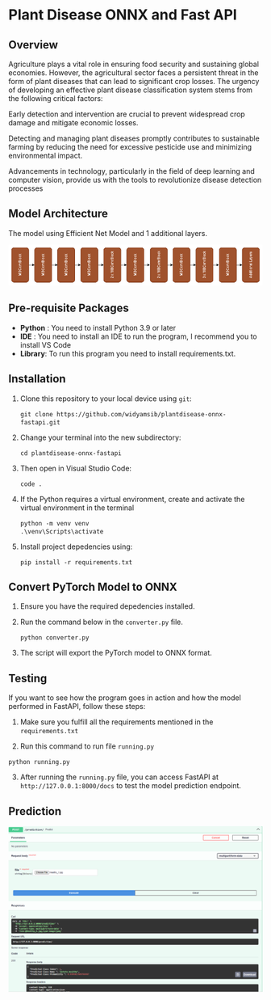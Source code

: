 # Plant Disease ONNX and Fast API
## Overview

Agriculture plays a vital role in ensuring food security and sustaining global economies. However, the agricultural sector faces a persistent threat in the form of plant diseases that can lead to significant crop losses. The urgency of developing an effective plant disease classification system stems from the following critical factors:

Early detection and intervention are crucial to prevent widespread crop damage and mitigate economic losses.

Detecting and managing plant diseases promptly contributes to sustainable farming by reducing the need for excessive pesticide use and minimizing environmental impact.

Advancements in technology, particularly in the field of deep learning and computer vision, provide us with the tools to revolutionize disease detection processes

## Model Architecture

The model using Efficient Net Model and 1 additional layers.

![Output](assets/EfficientNetDiagram.png)

## Pre-requisite Packages

- **Python** : You need to install Python 3.9 or later
- **IDE**    : You need to install an IDE to run the program, I recommend you to install VS Code
- **Library**: To run this program you need to install requirements.txt.

## Installation

1.  Clone this repository to your local device using `git`:
    ```
    git clone https://github.com/widyamsib/plantdisease-onnx-fastapi.git
    ```
2.  Change your terminal into the new subdirectory:
    ```
    cd plantdisease-onnx-fastapi
    ```
3.  Then open in Visual Studio Code:
    ```
    code .
    ```
4.  If the Python requires a virtual environment, create and activate the virtual environment in the terminal
    ```
    python -m venv venv
    .\venv\Scripts\activate
    ```
5.  Install project depedencies using:
    ```
    pip install -r requirements.txt
    ```

## Convert PyTorch Model to ONNX

1.  Ensure you have the required depedencies installed.

2.  Run the command below in the ```converter.py``` file.

    ```
    python converter.py
    ```

3.  The script will export the PyTorch model to ONNX format.

## Testing

If you want to see how the program goes in action and how the model performed in FastAPI, follow these steps:

1. Make sure you fulfill all the requirements mentioned in the ```requirements.txt```

2. Run this command to run file ```running.py```

```
python running.py
```

3. After running the ```running.py``` file, you can access FastAPI at ```http://127.0.0.1:8000/docs``` to test the model prediction endpoint.

## Prediction

![Output](assets/demo.png)




